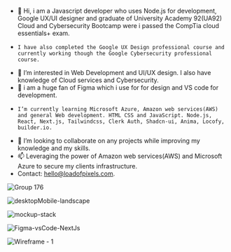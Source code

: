 - 👋 Hi, i am a Javascript developer who uses Node.js for development, Google UX/UI designer and graduate of University Academy 92(UA92) Cloud and Cybersecurity Bootcamp were i passed the CompTia cloud essentials+ exam.
-     I have also completed the Google UX Design professional course and currently working though the Google Cybersecurity professional course.
- 👀 I’m interested in Web Development and UI/UX design. I also have knowledge of Cloud services and Cybersecurity.
- 🌱 i am a huge fan of Figma which i use for for design and VS code for development.
-     I’m currently learning Microsoft Azure, Amazon web services(AWS) and general Web development. HTML CSS and JavaScript. Node.js, React, Next.js, Tailwindcss, Clerk Auth, Shadcn-ui, Anima, Locofy, builder.io.

- 💞️ I’m looking to collaborate on any projects while improving my knowledge and my skills.
- 📫 Leveraging the power of Amazon web services(AWS) and Microsoft Azure to secure my clients infrastructure.
-    Contact: hello@loadofpixels.com.

![Group 176](https://github.com/user-attachments/assets/d4461cda-67e1-440d-85ac-4620d00571c8)


![desktopMobile-landscape](https://github.com/tadyPi/tadyPi/assets/129111332/e67d4538-7cf9-45a2-8811-23c93930db77)


![mockup-stack](https://github.com/tadyPi/tadyPi/assets/129111332/c2043fab-4ce5-4b9e-93c3-98646834dafc)


![Figma-vsCode-NextJs](https://github.com/tadyPi/tadyPi/assets/129111332/2595b569-31bf-49cb-abd6-c4e2927efc5a)


![Wireframe - 1](https://github.com/tadyPi/tadyPi/assets/129111332/8b5c959a-5c78-406a-a699-598b3c936abf)


